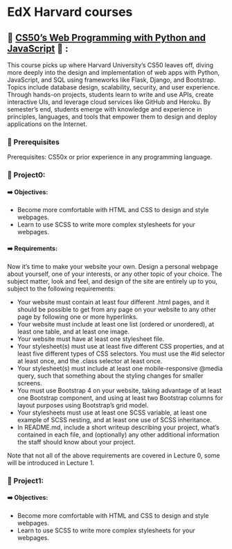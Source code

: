 # EdX Harvard courses 

## :red_circle: <a href="https://online-learning.harvard.edu/course/cs50s-web-programming-python-and-javascript">CS50’s Web Programming with Python and JavaScript</a> :red_circle: :
This course picks up where Harvard University’s CS50 leaves off, diving more deeply into the design and implementation of web apps with Python, JavaScript, and SQL using frameworks like Flask, Django, and Bootstrap. Topics include database design, scalability, security, and user experience. Through hands-on projects, students learn to write and use APIs, create interactive UIs, and leverage cloud services like GitHub and Heroku. By semester’s end, students emerge with knowledge and experience in principles, languages, and tools that empower them to design and deploy applications on the Internet.

### :small_red_triangle_down: Prerequisites
Prerequisites: CS50x or prior experience in any programming language.

### :large_blue_diamond: Project0:
#### :arrow_right: Objectives:
<ul>
  <li>Become more comfortable with HTML and CSS to design and style webpages.</li>
  <li>Learn to use SCSS to write more complex stylesheets for your webpages.</li>
</ul>

#### :arrow_right: Requirements:
Now it’s time to make your website your own. Design a personal webpage about yourself, one of your interests, or any other topic of your choice. The subject matter, look and feel, and design of the site are entirely up to you, subject to the following requirements:

<ul>
  <li>Your website must contain at least four different .html pages, and it should be possible to get from any page on your website to any other page by following one or more hyperlinks.</li>
  <li>Your website must include at least one list (ordered or unordered), at least one table, and at least one image.</li>
  <li>Your website must have at least one stylesheet file.</li>
  <li>Your stylesheet(s) must use at least five different CSS properties, and at least five different types of CSS selectors. You must use the #id selector at least once, and the .class selector at least once.</li>
  <li>Your stylesheet(s) must include at least one mobile-responsive @media query, such that something about the styling changes for smaller screens.</li>
  <li>You must use Bootstrap 4 on your website, taking advantage of at least one Bootstrap component, and using at least two Bootstrap columns for layout purposes using Bootstrap’s grid model.</li>
  <li>Your stylesheets must use at least one SCSS variable, at least one example of SCSS nesting, and at least one use of SCSS inheritance.</li>
  <li>In README.md, include a short writeup describing your project, what’s contained in each file, and (optionally) any other additional information the staff should know about your project.</li>
</ul>
Note that not all of the above requirements are covered in Lecture 0, some will be introduced in Lecture 1.

### :large_blue_diamond: Project1:
#### :arrow_right: Objectives:
<ul>
  <li>Become more comfortable with HTML and CSS to design and style webpages.</li>
  <li>Learn to use SCSS to write more complex stylesheets for your webpages.</li>
</ul>
